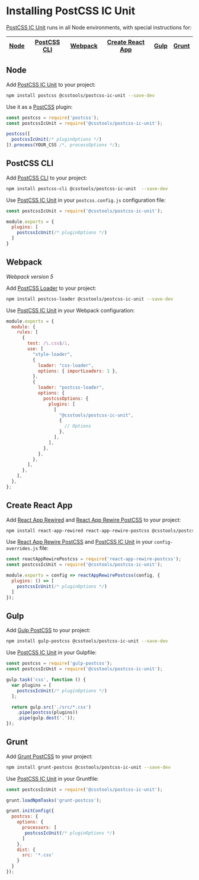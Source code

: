 # Installing PostCSS IC Unit

[PostCSS IC Unit] runs in all Node environments, with special instructions for:

| [Node](#node) | [PostCSS CLI](#postcss-cli) | [Webpack](#webpack) | [Create React App](#create-react-app) | [Gulp](#gulp) | [Grunt](#grunt) |
| --- | --- | --- | --- | --- | --- |

## Node

Add [PostCSS IC Unit] to your project:

```bash
npm install postcss @csstools/postcss-ic-unit --save-dev
```

Use it as a [PostCSS] plugin:

```js
const postcss = require('postcss');
const postcssIcUnit = require('@csstools/postcss-ic-unit');

postcss([
  postcssIcUnit(/* pluginOptions */)
]).process(YOUR_CSS /*, processOptions */);
```

## PostCSS CLI

Add [PostCSS CLI] to your project:

```bash
npm install postcss-cli @csstools/postcss-ic-unit  --save-dev
```

Use [PostCSS IC Unit] in your `postcss.config.js` configuration file:

```js
const postcssIcUnit = require('@csstools/postcss-ic-unit');

module.exports = {
  plugins: [
    postcssIcUnit(/* pluginOptions */)
  ]
}
```

## Webpack

_Webpack version 5_

Add [PostCSS Loader] to your project:

```bash
npm install postcss-loader @csstools/postcss-ic-unit --save-dev
```

Use [PostCSS IC Unit] in your Webpack configuration:

```js
module.exports = {
  module: {
    rules: [
      {
        test: /\.css$/i,
        use: [
          "style-loader",
          {
            loader: "css-loader",
            options: { importLoaders: 1 },
          },
          {
            loader: "postcss-loader",
            options: {
              postcssOptions: {
                plugins: [
                  [
                    "@csstools/postcss-ic-unit",
                    {
                      // Options
                    },
                  ],
                ],
              },
            },
          },
        ],
      },
    ],
  },
};
```

## Create React App

Add [React App Rewired] and [React App Rewire PostCSS] to your project:

```bash
npm install react-app-rewired react-app-rewire-postcss @csstools/postcss-ic-unit --save-dev
```

Use [React App Rewire PostCSS] and [PostCSS IC Unit] in your
`config-overrides.js` file:

```js
const reactAppRewirePostcss = require('react-app-rewire-postcss');
const postcssIcUnit = require('@csstools/postcss-ic-unit');

module.exports = config => reactAppRewirePostcss(config, {
  plugins: () => [
    postcssIcUnit(/* pluginOptions */)
  ]
});
```

## Gulp

Add [Gulp PostCSS] to your project:

```bash
npm install gulp-postcss @csstools/postcss-ic-unit --save-dev
```

Use [PostCSS IC Unit] in your Gulpfile:

```js
const postcss = require('gulp-postcss');
const postcssIcUnit = require('@csstools/postcss-ic-unit');

gulp.task('css', function () {
  var plugins = [
    postcssIcUnit(/* pluginOptions */)
  ];

  return gulp.src('./src/*.css')
    .pipe(postcss(plugins))
    .pipe(gulp.dest('.'));
});
```

## Grunt

Add [Grunt PostCSS] to your project:

```bash
npm install grunt-postcss @csstools/postcss-ic-unit --save-dev
```

Use [PostCSS IC Unit] in your Gruntfile:

```js
const postcssIcUnit = require('@csstools/postcss-ic-unit');

grunt.loadNpmTasks('grunt-postcss');

grunt.initConfig({
  postcss: {
    options: {
      processors: [
       postcssIcUnit(/* pluginOptions */)
      ]
    },
    dist: {
      src: '*.css'
    }
  }
});
```

[Gulp PostCSS]: https://github.com/postcss/gulp-postcss
[Grunt PostCSS]: https://github.com/nDmitry/grunt-postcss
[PostCSS]: https://github.com/postcss/postcss
[PostCSS CLI]: https://github.com/postcss/postcss-cli
[PostCSS Loader]: https://github.com/postcss/postcss-loader
[PostCSS IC Unit]: https://github.com/csstools/postcss-plugins/tree/main/plugins/postcss-ic-unit
[React App Rewire PostCSS]: https://github.com/csstools/react-app-rewire-postcss
[React App Rewired]: https://github.com/timarney/react-app-rewired
